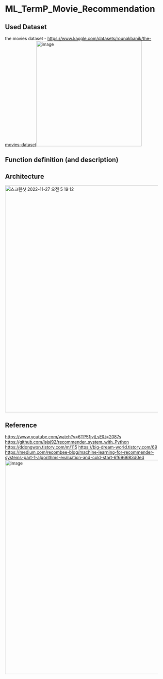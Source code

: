 # ML_TermP_Movie_Recommendation

## Used Dataset
the movies dataset - https://www.kaggle.com/datasets/rounakbanik/the-movies-dataset<img width="347" alt="image" src="https://user-images.githubusercontent.com/98442485/204256861-0973a87d-4fe0-47cc-88c6-3038da041147.png">

## Function definition (and description)

## Architecture
<img width="748" alt="스크린샷 2022-11-27 오전 5 19 12" src="https://user-images.githubusercontent.com/98442485/204107601-9c7b112b-6c9f-4ffc-8510-3a2b0330201b.png">

## Reference
https://www.youtube.com/watch?v=6TP51jvjLsE&t=2087s
https://github.com/lsjsj92/recommender_system_with_Python
https://ddongwon.tistory.com/m/115
https://big-dream-world.tistory.com/69
https://medium.com/recombee-blog/machine-learning-for-recommender-systems-part-1-algorithms-evaluation-and-cold-start-6f696683d0ed
<img width="706" alt="image" src="https://user-images.githubusercontent.com/98442485/204258006-1832e8b1-7145-498c-84ba-3971d74e4371.png">
